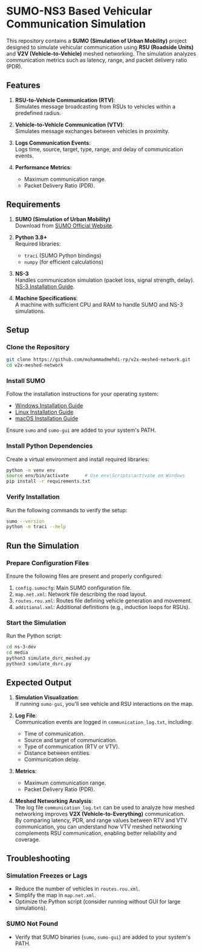 # SUMO-NS3 Based Vehicular Communication Simulation

This repository contains a **SUMO (Simulation of Urban Mobility)** project designed to simulate vehicular communication using **RSU (Roadside Units)** and **V2V (Vehicle-to-Vehicle)** meshed networking. The simulation analyzes communication metrics such as latency, range, and packet delivery ratio (PDR).

## **Features**
1. **RSU-to-Vehicle Communication (RTV)**:  
   Simulates message broadcasting from RSUs to vehicles within a predefined radius.
   
2. **Vehicle-to-Vehicle Communication (VTV)**:  
   Simulates message exchanges between vehicles in proximity.

3. **Logs Communication Events**:  
   Logs time, source, target, type, range, and delay of communication events.

4. **Performance Metrics**:  
   - Maximum communication range.
   - Packet Delivery Ratio (PDR).

## **Requirements**
1. **SUMO (Simulation of Urban Mobility)**  
   Download from [SUMO Official Website](https://sumo.dlr.de/).

2. **Python 3.8+**  
   Required libraries:  
   - `traci` (SUMO Python bindings)  
   - `numpy` (for efficient calculations)

3. **NS-3**  
   Handles communication simulation (packet loss, signal strength, delay).  
   [NS-3 Installation Guide](https://www.nsnam.org/).

4. **Machine Specifications**:  
   A machine with sufficient CPU and RAM to handle SUMO and NS-3 simulations.

## **Setup**
### **Clone the Repository**
```bash
git clone https://github.com/mohammadmehdi-rp/v2x-meshed-network.git
cd v2x-meshed-network
```

### **Install SUMO**
Follow the installation instructions for your operating system:
- [Windows Installation Guide](https://sumo.dlr.de/docs/Installing/Windows.html)  
- [Linux Installation Guide](https://sumo.dlr.de/docs/Installing/Linux_Build.html)  
- [macOS Installation Guide](https://sumo.dlr.de/docs/Installing/MacOS.html)  

Ensure `sumo` and `sumo-gui` are added to your system's PATH.

### **Install Python Dependencies**
Create a virtual environment and install required libraries:
```bash
python -m venv env
source env/bin/activate      # Use env\Scripts\activate on Windows
pip install -r requirements.txt
```

### **Verify Installation**
Run the following commands to verify the setup:
```bash
sumo --version
python -m traci --help
```

## **Run the Simulation**
### **Prepare Configuration Files**
Ensure the following files are present and properly configured:
1. `config.sumocfg`: Main SUMO configuration file.
2. `map.net.xml`: Network file describing the road layout.
3. `routes.rou.xml`: Routes file defining vehicle generation and movement.
4. `additional.xml`: Additional definitions (e.g., induction loops for RSUs).

### **Start the Simulation**
Run the Python script:
```bash
cd ns-3-dev
cd media
python3 simulate_dsrc_meshed.py
python3 simulate_dsrc.py
```

## **Expected Output**
1. **Simulation Visualization**:  
   If running `sumo-gui`, you'll see vehicle and RSU interactions on the map.

2. **Log File**:  
   Communication events are logged in `communication_log.txt`, including:
   - Time of communication.
   - Source and target of communication.
   - Type of communication (RTV or VTV).
   - Distance between entities.
   - Communication delay.

3. **Metrics**:
   - Maximum communication range.
   - Packet Delivery Ratio (PDR).

4. **Meshed Networking Analysis**:  
   The log file `communication_log.txt` can be used to analyze how meshed networking improves **V2X (Vehicle-to-Everything)** communication.  
   By comparing latency, PDR, and range values between RTV and VTV communication, you can understand how VTV meshed networking complements RSU communication, enabling better reliability and coverage.

## **Troubleshooting**
### **Simulation Freezes or Lags**
- Reduce the number of vehicles in `routes.rou.xml`.
- Simplify the map in `map.net.xml`.
- Optimize the Python script (consider running without GUI for large simulations).

### **SUMO Not Found**
- Verify that SUMO binaries (`sumo`, `sumo-gui`) are added to your system's PATH.
